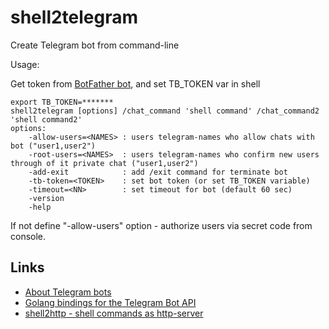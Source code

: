 shell2telegram
==============

Create Telegram bot from command-line

Usage:

Get token from [BotFather bot](https://telegram.me/BotFather), and set TB_TOKEN var in shell

    export TB_TOKEN=*******
    shell2telegram [options] /chat_command 'shell command' /chat_command2 'shell command2'
    options:
        -allow-users=<NAMES> : users telegram-names who allow chats with bot ("user1,user2")
        -root-users=<NAMES>  : users telegram-names who confirm new users through of it private chat ("user1,user2")
        -add-exit            : add /exit command for terminate bot
        -tb-token=<TOKEN>    : set bot token (or set TB_TOKEN variable)
        -timeout=<NN>        : set timeout for bot (default 60 sec)
        -version
        -help

If not define "-allow-users" option - authorize users via secret code from console.

Links
-----

  * [About Telegram bots](https://core.telegram.org/bots)
  * [Golang bindings for the Telegram Bot API](https://github.com/Syfaro/telegram-bot-api)
  * [shell2http - shell commands as http-server](https://github.com/msoap/shell2http)
